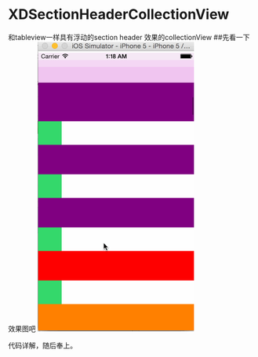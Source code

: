 # XDSectionHeaderCollectionView
和tableview一样具有浮动的section header 效果的collectionView
##先看一下效果图吧
![gif效果图](https://github.com/hytzxd/XDSectionHeaderCollectionView/blob/master/selected1.gif)

代码详解，随后奉上。
